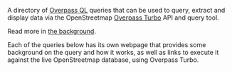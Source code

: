 A directory of [Overpass QL](https://wiki.openstreetmap.org/wiki/Overpass_API/Overpass_QL) queries that can be used
to query, extract and display data via the OpenStreetmap [Overpass Turbo](https://overpass-turbo.eu/) API and
query tool.

Read more in [the background](background.html).

Each of the queries below has its own webpage that provides some background on
the query and how it works, as well as links to execute it against the live
OpenStreetmap database, using Overpass Turbo.
